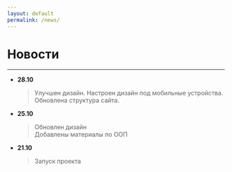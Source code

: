 ```yaml
---
layout: default
permalink: /news/
---
```


# Новости

***

* **28.10**

  > Улучшен дизайн. Настроен дизайн под мобильные устройства.  
  > Обновлена структура сайта.

* **25.10**

  > Обновлен дизайн  
  > Добавлены материалы по ООП

* **21.10** 

  > Запуск проекта


